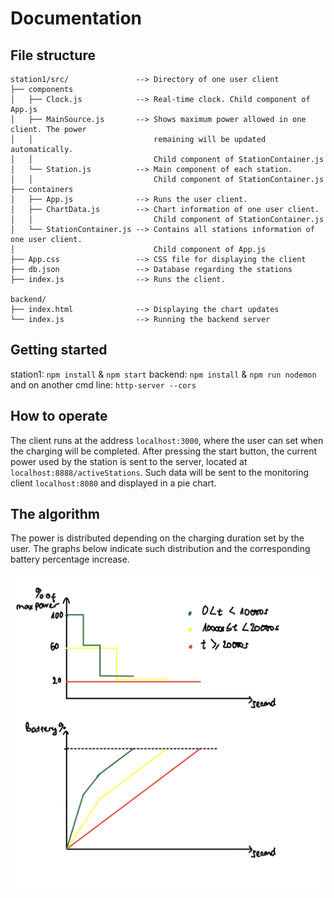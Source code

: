 # Documentation

## File structure
```
station1/src/               --> Directory of one user client
├── components
│   ├── Clock.js            --> Real-time clock. Child component of App.js
│   ├── MainSource.js       --> Shows maximum power allowed in one client. The power
│   │                           remaining will be updated automatically.
│   │                           Child component of StationContainer.js
│   └── Station.js          --> Main component of each station.
│   │                           Child component of StationContainer.js
├── containers
│   ├── App.js              --> Runs the user client.
│   ├── ChartData.js        --> Chart information of one user client.
│   │                           Child component of StationContainer.js
│   └── StationContainer.js --> Contains all stations information of one user client.
│                               Child component of App.js
├── App.css                 --> CSS file for displaying the client
├── db.json                 --> Database regarding the stations
├── index.js                --> Runs the client.

backend/
├── index.html              --> Displaying the chart updates
└── index.js                --> Running the backend server
```
## Getting started

station1: `npm install` & `npm start`
backend: `npm install` & `npm run nodemon` and on another cmd line: `http-server --cors`

## How to operate

The client runs at the address `localhost:3000`, where the user can set when the charging will be completed. After pressing the start button, the current power used by the station is sent to the server, located at `localhost:8888/activeStations`. Such data will be sent to the monitoring client `localhost:8080` and displayed in a pie chart.

## The algorithm

The power is distributed depending on the charging duration set by the user. The graphs below indicate such distribution and the corresponding battery percentage increase.

![image](IMG_0050.jpg)
